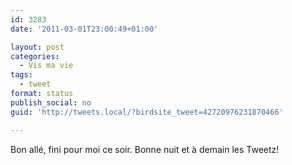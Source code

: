 ```yaml
---
id: 3283
date: '2011-03-01T23:00:49+01:00'

layout: post
categories:
  - Vis ma vie
tags:
  - tweet
format: status
publish_social: no
guid: 'http://tweets.local/?birdsite_tweet=42720976231870466'

---
```


Bon allé, fini pour moi ce soir. Bonne nuit et à demain les Tweetz!